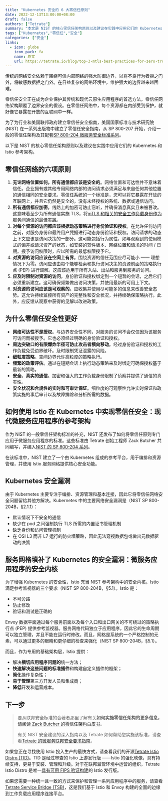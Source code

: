 ```yaml
---
title: "Kubernetes 安全的 6 大零信任原则"
date: 2022-12-13T13:00:00+08:00
draft: false
authors: ["Tetrate"]
summary: "本文是 NIST 的核心零信任架构原则以及建议在实践中应用它们的 Kubernetes 和 Istio 参考架构。"
tags: ["Kubernetes","零信任","安全"]
categories: ["安全"]
links:
  - icon: globe
    icon_pack: fa
    name: 原文
    url: https://tetrate.io/blog/top-3-mtls-best-practices-for-zero-trust-kubernetes-security/
---
```


传统的网络安全依赖于围绕可信内部网络的强大防御边界，以将不良行为者拒之门外，将敏感数据拒之门外。在日益复杂的网络环境中，维护强大的边界越来越困难。

零信任安全正在成为企业保护其传统和现代云原生应用程序的首选方法。零信任网络架构颠覆了边界安全的假设。在零信任网络中，每个资源都在内部受到保护，就好像它暴露在开放的互联网中一样。

为了为行业和美国联邦政府建立零信任安全指南，美国国家标准与技术研究院 (NIST) 在一系列出版物中建立了零信任安全指南，从 SP 800-207 开始，介绍一般的零信任架构及其配套[SP 800-204 微服务安全标准系列](https://tetr8.io/3zi85IC)。

以下是 NIST 的核心零信任架构原则以及建议在实践中应用它们的 Kubernetes 和 Istio 参考架构。

## 零信任网络的六项原则

1. **无论网络位置如何，所有通信都应该是安全的**。网络位置和可达性并不意味着信任。企业拥有或其他专用网络内部的访问请求必须满足与来自任何其他位置的通信相同的安全要求。零信任系统的一个标准是，您可以将它暴露在开放的互联网上，并且它仍然是安全的，没有未经授权的系统、数据或通信访问。
2. **所有通信都应加密**。线路上的加密可防止窃听，并确保消息真实且未被篡改。这意味着至少为所有通信实施 TLS，将[mTLS 和相关的安全工作负载身份作为服务间通信的最佳实践](https://tetr8.io/3Na982k)。
3. **对每个资源的访问都应该根据动态策略进行身份验证和授权**。在允许任何访问之前，对服务身份和最终用户凭据进行动态身份验证和授权。访问请求的动态上下文应该是访问决策的一部分。这可能包括行为属性，如与观察到的使用模式的偏差或请求资产的状态，如安装的软件版本、网络位置和请求的时间 / 日期。授予访问权限时，应以所需的最低权限授予它。
4. **对资源的访问应该在空间上有界**。围绕资源的信任范围应尽可能小 —— 理想情况下为零。访问应该由每个能够检索和执行访问决策的资源前面的策略执行点 (PEP) 进行调解。这应该适用于所有入站、出站和服务到服务的访问。
5. **应及时限制对资源的访问**。身份验证和授权绑定到一个短暂的会话，之后它们必须重新建立。这可确保频繁做出访问决策，并使用最新的可用上下文。
6. **对资源的访问应该是可观察的**。应收集并使用尽可能多的信息来改善安全态势。这允许持续监控所有资产的完整性和安全状况，并持续确保策略执行。此外，应反馈从观察中获得的见解以改进政策。

## 为什么零信任安全性更好

- **网络可达性不是授权**。与边界安全性不同，对服务的访问不会仅仅因为该服务可访问而被授予。它也必须经过明确的身份验证和授权。
- **周边突破口的有限爆炸半径可防止攻击者横向移动**。经过身份验证和授权的工作负载免受边界破坏。及时限制凭证泄露的风险。
- **细粒度策略**。空间边界允许高粒度的策略执行。
- **频繁的政策评估**。通过在短期会话上执行动态策略来及时绑定可确保授权基于最新的策略。
- **安全、真实的通信**。加密和强大的工作负载身份限制了侦察并提供了通信的真实性。
- **安全状况和合规性的实时和可审计保证**。细粒度的可观察性允许实时保证和政策实施的事后审计以及故障排除和分析所需的数据。

## 如何使用 Istio 在 Kubernetes 中实现零信任安全：现代微服务应用程序的参考架构

作为 NIST 的一般零信任架构标准的补充，NIST 还发布了如何将零信任原则专门应用于微服务应用程序的标准。这些标准由 Tetrate 创始工程师 Zack Butcher 共同编写，并编入[NIST 的 SP 800-204 系列](https://tetr8.io/3zi85IC)。

在该标准中，NIST 建立了一个由 Kubernetes 组成的参考平台，用于编排和资源管理，并使用 Istio 服务网格提供核心安全功能。

## Kubernetes 安全漏洞

由于 Kubernetes 主要专注于编排、资源管理和基本连接，因此它将零信任网络安全问题留给其他方解决。Kubernetes 中的主要网络安全漏洞是（NIST SP 800-204B，§2.1.1）：

- 默认情况下不安全的通信
- 缺少在 pod 之间强制执行 TLS 所需的内置证书管理机制
- 缺乏身份和访问管理机制
- 在 OSI L3 而非 L7 运行的防火墙策略，因此无法窥视数据包或做出元数据驱动的决策

## 服务网格填补了 Kubernetes 的安全漏洞：微服务应用程序的安全内核

为了增强 Kubernetes 的安全性，Istio 充当 NIST 参考架构中的安全内核。Istio 满足参考监视器的三个要求（NIST SP 800-204B，§5.1）。Istio 是：

- 不可旁路
- 防止修改
- 验证和测试是正确的

Envoy 数据平面通过每个服务前面以及每个入口和出口网关的不可绕过的策略执行点 (PEP) 提供参考监视器。服务网格代码独立于应用程序，因此它的生命周期可以独立管理，并且不能在运行时修改。而且，网格是系统的一个严格控制的元素，可以通过更多的眼睛和更仔细的检查来强化（NIST SP 800-204B，§5.1）。

而且，作为专用的基础架构层，Istio 提供：

- 解决**横切应用程序问题的**统一方法；
- **快速解决这些问题的标准插件**和构建自定义插件的框架；
- **简化**操作复杂性；
- **易于管理**第三方开发人员和集成商；
- **降低**开发和运营成本。

## 下一步

> 要从联邦安全标准的合著者那里了解有关**如何实施零信任架构的更多信息，**[请阅读 Zack Butcher 的零信任架构白皮书](https://tetr8.io/zta-wp)。
>
> 有关 NIST 安全建议的深入指南以及 Tetrate 如何帮助您实施该标准，请查看[Tetrate 的微服务联邦安全要求指南](https://tetr8.io/3Ccg6Qt)。

如果您正在寻找使用 Istio 投入生产的最快方式，请查看我们的开源[Tetrate Istio Distro (TID)](https://istio.tetratelabs.io/)。TID 是经过审查的 Istio 上游发行版 ——Istio 的强化映像，具有持续支持，更易于安装、管理和升级。对于在联邦监管环境中运营的组织，Tetrate Istio Distro 是唯一[具有可用 FIPS 验证构建](https://istio.tetratelabs.io/fips-request/)的 Istio 发行版。

如果您需要一种统一且一致的方式来保护和管理一系列应用程序中的服务，请查看 [Tetrate Service Bridge (TSB)](https://tetrate.io/tetrate-service-bridge/)，这是我们基于 Istio 和 Envoy 构建的全面的边缘到工作负载应用程序连接平台。
